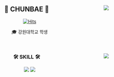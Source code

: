<div align="center">
  
  <img align="right" src="http://mazassumnida.wtf/api/v2/generate_badge?boj=chunbae74"/>
  
## 👋 CHUNBAE 👋 

  
[![Hits](https://hits.seeyoufarm.com/api/count/incr/badge.svg?url=https%3A%2F%2Fgithub.com%2Fchunbae74%2Fhit-counter&count_bg=%2379C83D&title_bg=%23555555&icon=azurefunctions.svg&icon_color=%23E7E7E7&title=hits&edge_flat=false)](https://hits.seeyoufarm.com)

  

  🎓 강원대학교 학생



  <br>
 
</div>


<div align="center">
  
  <img align="right" src="https://github-readme-stats.vercel.app/api/top-langs/?username=chunbae74&layout=compact&hide=javascript,css,scss&theme=dracula&langs_count=8"/>
  
  ### 🛠 SKILL 🛠
 
  <img src="https://img.shields.io/badge/-JAVA-007396?style=flat-square&logo=java&logoColor=white"> 
  <img src="https://img.shields.io/badge/Python-3776AB?style=flat-square&logo=Python&logoColor=white"/> 
 
</div>
